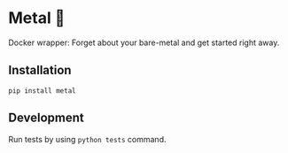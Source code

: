 # Metal 🤘

Docker wrapper: Forget about your bare-metal and get started right away.

## Installation
`pip install metal`

## Development

Run tests by using `python tests` command.
